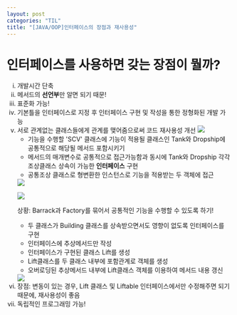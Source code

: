 ```yaml
---
layout: post
categories: "TIL"
title: "[JAVA/OOP]인터페이스의 장점과 재사용성"
---
```

<h1>인터페이스를 사용하면 갖는 <strong>장점</strong>이 뭘까?</h1>
<p></p>
<p></p>
<ol type="i">
  <li>개발시간 단축
  <li>메서드의 <strong>선언부</strong>만 알면 되기 때문!</li>
  </li>
  <li>표준화 가능!
  <li>기본틀을 인터페이스로 지정 후 인터페이스 구현 및 작성을 통한 정형화된 개발 가능</li>
</li>
  <li>서로 관계없는 클래스들에게 관계를 맺어줌으로써 코드 재사용성 개선
  <img src="https://github.com/hy6219/TIL-Today-I-Learned-/blob/main/JAVA/OOP(Object%20Oriented%20Programming/Interface/Reusable/Different_class/%EC%9D%B8%ED%84%B0%ED%8E%98%EC%9D%B4%EC%8A%A4%20%EC%8B%A4%EC%8A%B5_%EA%B3%84%EC%B8%B5%EB%8F%84.png?raw=true"/>
   <ul>
     <li>기능을 수행할 'SCV' 클래스에 기능이 적용될 클래스인 Tank와 Dropship에 공통적으로 해당될 메서드 포함시키기</li>
     <li>메서드의 매개변수로 공통적으로 접근가능함과 동시에 Tank와 Dropship 각각 조상클래스 상속이 가능한 <strong>인터페이스</strong>&nbsp;구현</li>
     <li>공통조상 클래스로 형변환한 인스턴스로 기능을 적용받는 두 객체에 접근</li>
  </ul>
  <img src="https://github.com/hy6219/TIL-Today-I-Learned-/blob/main/JAVA/OOP(Object%20Oriented%20Programming/Interface/Reusable/Different_class/%EC%9D%B8%ED%84%B0%ED%8E%98%EC%9D%B4%EC%8A%A4%20%EC%8B%A4%EC%8A%B5_%EA%B3%84%EC%B8%B5%EB%8F%84-res.png?raw=true"/>
  <u></u>
  <p></p>
  <img src="https://github.com/hy6219/TIL-Today-I-Learned-/blob/main/JAVA/OOP(Object%20Oriented%20Programming/Interface/Reusable/Same_class/%EC%9D%B8%ED%84%B0%ED%8E%98%EC%9D%B4%EC%8A%A4%20%EC%8B%A4%EC%8A%B5_%EA%B3%84%EC%B8%B5%EB%8F%842.png?raw=true"/>
  <p>상황: Barrack과 Factory를 묶어서 공통적인 기능을 수행할 수 있도록 하기!</p>
  <ul>
     <li>두 클래스가 Building 클래스를 상속받으면서도 영향이 없도록 인터페이스를 구현</li>
          <li>인터페이스에 추상메서드만 작성</li>
          <li>인터페이스가 구현된 클래스 Lift를 생성</li>
          <li>Lift클래스를 두 클래스 내부에 포함관계로 객체를 생성</li>
          <li>오버로딩된 추상메서드 내부에 Lift클래스 객체를 이용하여 메서드 내용 갱신</li>
</ul>
  <img src="https://github.com/hy6219/TIL-Today-I-Learned-/blob/main/JAVA/OOP(Object%20Oriented%20Programming/Interface/Reusable/Same_class/%EC%9D%B8%ED%84%B0%ED%8E%98%EC%9D%B4%EC%8A%A4%20%EC%8B%A4%EC%8A%B5_%EA%B3%84%EC%B8%B5%EB%8F%842-res.png?raw=true"/>
  <li>장점: 변동이 있는 경우, Lift 클래스 및 Liftable 인터페이스에서만 수정해주면 되기 때문에, 재사용성이 좋음</li>
  </li>
  <li>독립적인 프로그래밍 가능!</li>
</ol>
